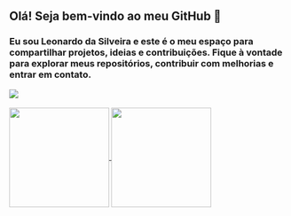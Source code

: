 ## Olá! Seja bem-vindo ao meu GitHub 👋 
### Eu sou Leonardo da Silveira e este é o meu espaço para compartilhar projetos, ideias e contribuições. Fique à vontade para explorar meus repositórios, contribuir com melhorias e entrar em contato.
<div>
  <a href="https://www.linkedin.com/in/leonardo-da-silveira/"> <img src="https://img.shields.io/badge/LinkedIn-0077B5?style=for-the-badge&logo=linkedin&logoColor=white">
</div>
<br>
<div>
<a href="https://github.com/silveiraleo/github-readme-stats">
  <img height=180 align="center" src="https://github-readme-stats.vercel.app/api?username=silveiraleo&show_icons=true&theme=tokyonight" />
</a>
<a href="https://github.com/silveiraleo/convoychat">
  <img height=180 align="center" src="https://github-readme-stats.vercel.app/api/top-langs?username=silveiraleo&layout=compact&langs_count=8&card_width=320&theme=tokyonight" />
</a>
</div>
